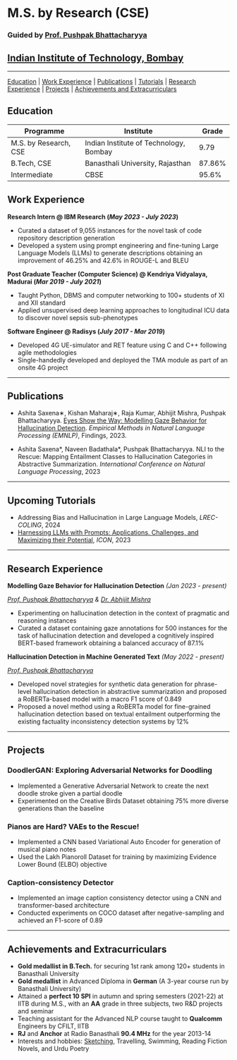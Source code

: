 # M.S. by Research (CSE) 
### Guided by [Prof. Pushpak Bhattacharyya](https://www.cse.iitb.ac.in/~pb/)
## [Indian Institute of Technology, Bombay](https://www.cse.iitb.ac.in/)

* * *

[Education](#education) | [Work Experience](#work-experience) | [Publications](#publications) | [Tutorials](#upcoming-tutorials) | [Research Experience](#research-experience) | [Projects](#projects) | [Achievements and Extracurriculars](#achievements-and-extracurriculars)

## Education

| Programme             | Institute                              | Grade  |
|-----------------------|----------------------------------------|--------|
| M.S. by Research, CSE | Indian Institute of Technology, Bombay | 9.79   |
| B.Tech, CSE           | Banasthali University, Rajasthan       | 87.86% |
| Intermediate          | CBSE                                   | 95.6%  |

## Work Experience
**Research Intern @ IBM Research (_May 2023 - July 2023_)**
- Curated a dataset of 9,055 instances for the novel task of code repository description generation
- Developed a system using prompt engineering and fine-tuning Large Language Models (LLMs) to generate descriptions obtaining an improvement of 46.25% and 42.6% in ROUGE-L and BLEU

**Post Graduate Teacher (Computer Science) @ Kendriya Vidyalaya, Madurai (_Mar 2019 - July 2021_)**
- Taught Python, DBMS and computer networking to 100+ students of XI and XII standard
- Applied unsupervised deep learning approaches to longitudinal ICU data to discover novel sepsis sub-phenotypes

**Software Engineer @ Radisys (_July 2017 - Mar 2019_)**
- Developed 4G UE-simulator and RET feature using C and C++ following agile methodologies
- Single-handedly developed and deployed the TMA module as part of an onsite 4G project

* * *

## Publications
- Ashita Saxena∗, Kishan Maharaj∗, Raja Kumar, Abhijit Mishra, Pushpak Bhattacharyya. [Eyes Show the Way: Modelling Gaze Behavior for Hallucination Detection](https://github.com/kishanmaharaj/gaze-hallucination-detection). _Empirical Methods in Natural Language Processing (EMNLP)_, Findings, 2023.

- Ashita Saxena*, Naveen Badathala*, Pushpak Bhattacharyya. NLI to the Rescue: Mapping Entailment Classes to Hallucination Categories in Abstractive Summarization. _International Conference on Natural Language Processing_, 2023

* * *

## Upcoming Tutorials
- Addressing Bias and Hallucination in Large Language Models, _LREC-COLING_, 2024
- [Harnessing LLMs with Prompts: Applications, Challenges, and Maximizing their Potential](https://www.cse.iitb.ac.in/~nihar/ICON_2023_Prompting/), _ICON_, 2023

* * *

## Research Experience
**Modelling Gaze Behavior for Hallucination Detection** _(Jan 2023 - present)_

_[Prof. Pushpak Bhattacharyya](https://www.cse.iitb.ac.in/~pb/) & [Dr. Abhijit Mishra](https://abhijitmishra.github.io/)_
- Experimenting on hallucination detection in the context of pragmatic and reasoning instances
- Curated a dataset containing gaze annotations for 500 instances for the task of hallucination detection and developed a cognitively inspired BERT-based framework obtaining a balanced accuracy of 87.1%

**Hallucination Detection in Machine Generated Text** _(May 2022 - present)_

_[Prof. Pushpak Bhattacharyya](https://www.cse.iitb.ac.in/~pb/)_
- Developed novel strategies for synthetic data generation for phrase-level hallucination detection in abstractive summarization and proposed a RoBERTa-based model with a macro F1 score of 0.849
- Proposed a novel method using a RoBERTa model for fine-grained hallucination detection based on textual entailment outperforming the existing factuality inconsistency detection systems by 12%

* * *

## Projects
### DoodlerGAN: Exploring Adversarial Networks for Doodling
- Implemented a Generative Adversarial Network to create the next doodle stroke given a partial doodle
- Experimented on the Creative Birds Dataset obtaining 75% more diverse generations than the baseline

### Pianos are Hard? VAEs to the Rescue!
- Implemented a CNN based Variational Auto Encoder for generation of musical piano notes
- Used the Lakh Pianoroll Dataset for training by maximizing Evidence Lower Bound (ELBO) objective

### Caption-consistency Detector
- Implemented an image caption consistency detector using a CNN and transformer-based architecture
- Conducted experiments on COCO dataset after negative-sampling and achieved an F1-score of 0.89

* * *

## Achievements and Extracurriculars
- **Gold medallist in B.Tech.** for securing 1st rank among 120+ students in Banasthali University
- **Gold medallist** in Advanced Diploma in **German** (A 3-year course run by Banasthali University)
- Attained a **perfect 10 SPI** in autumn and spring semesters (2021-22) at IITB during M.S., with an **AA** grade in three subjects, two R&D projects and seminar
- Teaching assistant for the Advanced NLP course taught to **Qualcomm** Engineers by CFILT, IITB
- **RJ** and **Anchor** at Radio Banasthali **90.4 MHz** for the year 2013-14
- Interests and hobbies: [Sketching](https://www.instagram.com/ignoring.reality/), Travelling, Swimming, Reading Fiction Novels, and Urdu Poetry


